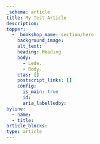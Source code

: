 ```yaml
---
_schema: article
title: My Test Article
description:
topper:
  - _bookshop_name: section/hero
    background_image:
    alt_text:
    heading: Heading
    body:
      - Lede.
      - Body.
    ctas: []
    postscript_links: []
    config:
      is_main: true
      id:
      aria_labelledby:
byline:
  - name:
  - title:
article_blocks:
type: article
---
```

